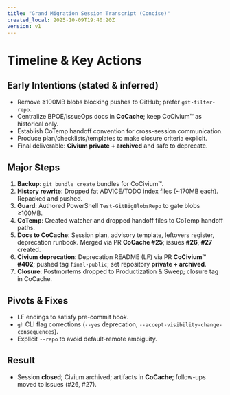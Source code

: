 ```yaml
---
title: "Grand Migration Session Transcript (Concise)"
created_local: 2025-10-09T19:40:20Z
version: v1
---
```


# Timeline & Key Actions

## Early Intentions (stated & inferred)
- Remove ≥100MB blobs blocking pushes to GitHub; prefer `git-filter-repo`.
- Centralize BPOE/IssueOps docs in **CoCache**; keep CoCivium™ as historical only.
- Establish CoTemp handoff convention for cross-session communication.
- Produce plan/checklists/templates to make closure criteria explicit.
- Final deliverable: **Civium private + archived** and safe to deprecate.

## Major Steps
1. **Backup**: `git bundle create` bundles for CoCivium™.
2. **History rewrite**: Dropped fat ADVICE/TODO index files (~170MB each). Repacked and pushed.
3. **Guard**: Authored PowerShell `Test-GitBigBlobsRepo` to gate blobs ≥100MB.
4. **CoTemp**: Created watcher and dropped handoff files to CoTemp handoff paths.
5. **Docs to CoCache**: Session plan, advisory template, leftovers register, deprecation runbook. Merged via PR **CoCache #25**; issues **#26**, **#27** created.
6. **Civium deprecation**: Deprecation README (LF) via PR **CoCivium™ #402**; pushed tag `final-public`; set repository **private + archived**.
7. **Closure**: Postmortems dropped to Productization & Sweep; closure tag in CoCache.

## Pivots & Fixes
- LF endings to satisfy pre-commit hook.
- `gh` CLI flag corrections (`--yes` deprecation, `--accept-visibility-change-consequences`).
- Explicit `--repo` to avoid default-remote ambiguity.

## Result
- Session **closed**; Civium archived; artifacts in **CoCache**; follow-ups moved to issues (#26, #27).
